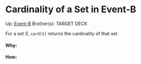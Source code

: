 # Cardinality of a Set in Event-B

Up: [Event-B](event-b)
Brother(s):
TARGET DECK

For a set $S$, `card(S)` returns the cardinality of that set.



































#### Why:
#### How:









